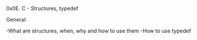 0x0E. C - Structures, typedef

General:

-What are structures, when, why and how to use them
-How to use typedef
